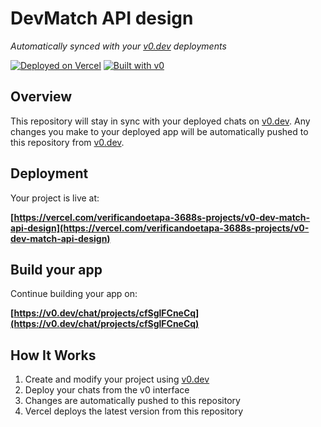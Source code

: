 # DevMatch API design

*Automatically synced with your [v0.dev](https://v0.dev) deployments*

[![Deployed on Vercel](https://img.shields.io/badge/Deployed%20on-Vercel-black?style=for-the-badge&logo=vercel)](https://vercel.com/verificandoetapa-3688s-projects/v0-dev-match-api-design)
[![Built with v0](https://img.shields.io/badge/Built%20with-v0.dev-black?style=for-the-badge)](https://v0.dev/chat/projects/cfSglFCneCq)

## Overview

This repository will stay in sync with your deployed chats on [v0.dev](https://v0.dev).
Any changes you make to your deployed app will be automatically pushed to this repository from [v0.dev](https://v0.dev).

## Deployment

Your project is live at:

**[https://vercel.com/verificandoetapa-3688s-projects/v0-dev-match-api-design](https://vercel.com/verificandoetapa-3688s-projects/v0-dev-match-api-design)**

## Build your app

Continue building your app on:

**[https://v0.dev/chat/projects/cfSglFCneCq](https://v0.dev/chat/projects/cfSglFCneCq)**

## How It Works

1. Create and modify your project using [v0.dev](https://v0.dev)
2. Deploy your chats from the v0 interface
3. Changes are automatically pushed to this repository
4. Vercel deploys the latest version from this repository